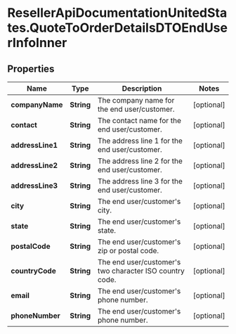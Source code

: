 # ResellerApiDocumentationUnitedStates.QuoteToOrderDetailsDTOEndUserInfoInner

## Properties

Name | Type | Description | Notes
------------ | ------------- | ------------- | -------------
**companyName** | **String** | The company name for the end user/customer. | [optional] 
**contact** | **String** | The contact name for the end user/customer. | [optional] 
**addressLine1** | **String** | The address line 1 for the end user/customer. | [optional] 
**addressLine2** | **String** | The address line 2 for the end user/customer. | [optional] 
**addressLine3** | **String** | The address line 3 for the end user/customer. | [optional] 
**city** | **String** | The end user/customer&#39;s city. | [optional] 
**state** | **String** | The end user/customer&#39;s state. | [optional] 
**postalCode** | **String** | The end user/customer&#39;s zip or postal code. | [optional] 
**countryCode** | **String** | The end user/customer&#39;s two character ISO country code. | [optional] 
**email** | **String** | The end user/customer&#39;s phone number. | [optional] 
**phoneNumber** | **String** | The end user/customer&#39;s phone number. | [optional] 


